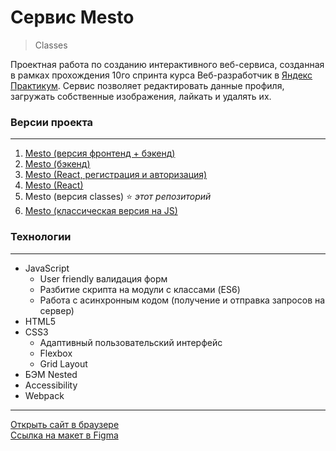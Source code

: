 # **Cервис Mesto**
> Classes

Проектная работа по созданию интерактивного веб-сервиса, созданная в рамках прохождения 10го спринта курса Веб-разработчик в [Яндекс Практикум](https://practicum.yandex.ru "сервис онлайн-образования"). Сервис позволяет редактировать данные профиля, загружать собственные изображения, лайкать и удалять их.

### **Версии проекта**
***
1. [Mesto (версия фронтенд + бэкенд)](https://github.com/romankrivopalov/react-mesto-api-full-gha)
2. [Mesto (бэкенд)](https://github.com/romankrivopalov/express-mesto-gha)
3. [Mesto (React, регистрация и авторизация)](https://github.com/romankrivopalov/react-mesto-auth)
4. [Mesto (React)](https://github.com/romankrivopalov/mesto-react)
5. Mesto (версия classes) :star: *этот репозиторий*
6. [Mesto (классическая версия на JS)](https://github.com/romankrivopalov/mesto-classic)

### **Технологии**
***
* JavaScript
  * User friendly валидация форм
  * Разбитие скрипта на модули с классами (ES6)
  * Работа с асинхронным кодом (получение и отправка запросов на сервер)
* HTML5
* CSS3
  * Адаптивный пользовательский интерфейс
  * Flexbox
  * Grid Layout
* БЭМ Nested
* Accessibility
* Webpack

***
[Открыть сайт в браузере](https://romankrivopalov.github.io/mesto/)\
[Ссылка на макет в Figma](https://www.figma.com/file/2cn9N9jSkmxD84oJik7xL7/JavaScript.-Sprint-4?node-id=0%3A1)

